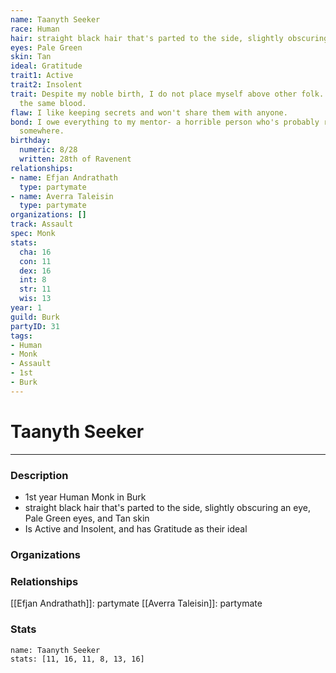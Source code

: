 ```yaml
---
name: Taanyth Seeker
race: Human
hair: straight black hair that's parted to the side, slightly obscuring an eye
eyes: Pale Green
skin: Tan
ideal: Gratitude
trait1: Active
trait2: Insolent
trait: Despite my noble birth, I do not place myself above other folk. We all have
  the same blood.
flaw: I like keeping secrets and won't share them with anyone.
bond: I owe everything to my mentor- a horrible person who's probably rotting in jail
  somewhere.
birthday:
  numeric: 8/28
  written: 28th of Ravenent
relationships:
- name: Efjan Andrathath
  type: partymate
- name: Averra Taleisin
  type: partymate
organizations: []
track: Assault
spec: Monk
stats:
  cha: 16
  con: 11
  dex: 16
  int: 8
  str: 11
  wis: 13
year: 1
guild: Burk
partyID: 31
tags:
- Human
- Monk
- Assault
- 1st
- Burk
---
```

# Taanyth Seeker
---
### Description
- 1st year Human Monk in Burk
- straight black hair that's parted to the side, slightly obscuring an eye, Pale Green eyes, and Tan skin
- Is Active and Insolent, and has Gratitude as their ideal

### Organizations
### Relationships
[[Efjan Andrathath]]: partymate
[[Averra Taleisin]]: partymate
### Stats
```statblock
name: Taanyth Seeker
stats: [11, 16, 11, 8, 13, 16]
```